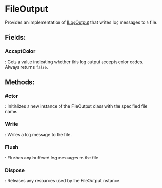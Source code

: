 # FileOutput

Provides an implementation of [ILogOutput](../Logger/ILogOutput.md) that writes log messages to a file. 

## **Fields**:
### **AcceptColor**
: Gets a value indicating whether this log output accepts color codes. Always returns `false`. 
## **Methods**:

### **#ctor**
: Initializes a new instance of the FileOutput class with the specified file name. 

### **Write**
: Writes a log message to the file. 

### **Flush**
: Flushes any buffered log messages to the file. 

### **Dispose**
: Releases any resources used by the FileOutput instance. 
